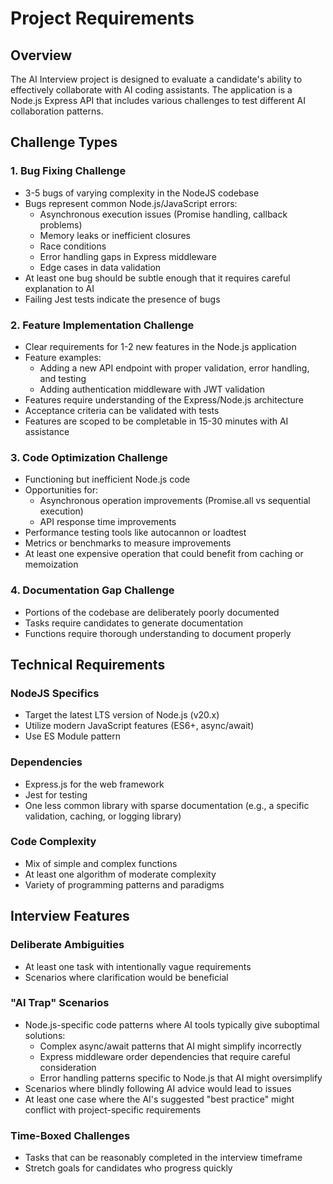 # Project Requirements

## Overview
The AI Interview project is designed to evaluate a candidate's ability to effectively collaborate with AI coding assistants. The application is a Node.js Express API that includes various challenges to test different AI collaboration patterns.

## Challenge Types

### 1. Bug Fixing Challenge
- 3-5 bugs of varying complexity in the NodeJS codebase
- Bugs represent common Node.js/JavaScript errors:
  - Asynchronous execution issues (Promise handling, callback problems)
  - Memory leaks or inefficient closures
  - Race conditions
  - Error handling gaps in Express middleware
  - Edge cases in data validation
- At least one bug should be subtle enough that it requires careful explanation to AI
- Failing Jest tests indicate the presence of bugs

### 2. Feature Implementation Challenge
- Clear requirements for 1-2 new features in the Node.js application
- Feature examples:
  - Adding a new API endpoint with proper validation, error handling, and testing
  - Adding authentication middleware with JWT validation
- Features require understanding of the Express/Node.js architecture
- Acceptance criteria can be validated with tests
- Features are scoped to be completable in 15-30 minutes with AI assistance

### 3. Code Optimization Challenge
- Functioning but inefficient Node.js code
- Opportunities for:
  - Asynchronous operation improvements (Promise.all vs sequential execution)
  - API response time improvements
- Performance testing tools like autocannon or loadtest
- Metrics or benchmarks to measure improvements
- At least one expensive operation that could benefit from caching or memoization

### 4. Documentation Gap Challenge
- Portions of the codebase are deliberately poorly documented
- Tasks require candidates to generate documentation
- Functions require thorough understanding to document properly

## Technical Requirements

### NodeJS Specifics
- Target the latest LTS version of Node.js (v20.x)
- Utilize modern JavaScript features (ES6+, async/await)
- Use ES Module pattern

### Dependencies
- Express.js for the web framework
- Jest for testing
- One less common library with sparse documentation (e.g., a specific validation, caching, or logging library)

### Code Complexity
- Mix of simple and complex functions
- At least one algorithm of moderate complexity
- Variety of programming patterns and paradigms

## Interview Features

### Deliberate Ambiguities
- At least one task with intentionally vague requirements
- Scenarios where clarification would be beneficial

### "AI Trap" Scenarios
- Node.js-specific code patterns where AI tools typically give suboptimal solutions:
  - Complex async/await patterns that AI might simplify incorrectly
  - Express middleware order dependencies that require careful consideration
  - Error handling patterns specific to Node.js that AI might oversimplify
- Scenarios where blindly following AI advice would lead to issues
- At least one case where the AI's suggested "best practice" might conflict with project-specific requirements

### Time-Boxed Challenges
- Tasks that can be reasonably completed in the interview timeframe
- Stretch goals for candidates who progress quickly
